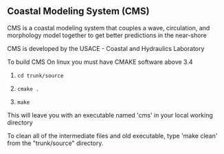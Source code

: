 ## Coastal Modeling System (CMS)

CMS is a coastal modeling system that couples a wave, circulation, and morphology model together to 
get better predictions in the near-shore

CMS is developed by the USACE - Coastal and Hydraulics Laboratory


To build CMS On linux you must have CMAKE software above 3.4
1) `cd trunk/source`

2) `cmake .`

3) `make`

This will leave you with an executable named 'cms' in your local working directory 

To clean all of the intermediate files and old executable, type 'make clean' from the 
"trunk/source" directory.
